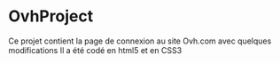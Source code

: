 # OvhProject
Ce projet contient la page de connexion au site Ovh.com avec quelques modifications
Il a été codé en html5 et en CSS3
